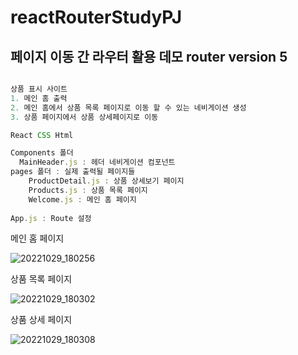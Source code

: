 # reactRouterStudyPJ
## 페이지 이동 간 라우터 활용 데모 router version 5

```js

상품 표시 사이트
1. 메인 홈 출력
2. 메인 홈에서 상품 목록 페이지로 이동 할 수 있는 네비게이션 생성
3. 상품 페이지에서 상품 상세페이지로 이동

React CSS Html

Components 폴더
  MainHeader.js : 헤더 네비게이션 컴포넌트
pages 폴더 : 실제 출력될 페이지들
    ProductDetail.js : 상품 상세보기 페이지
    Products.js : 상품 목록 페이지
    Welcome.js : 메인 홈 페이지
    
App.js : Route 설정

```

메인 홈 페이지

![20221029_180256](https://user-images.githubusercontent.com/75942405/198823834-008bcaec-df42-45dc-b36e-c51042779081.png)

상품 목록 페이지

![20221029_180302](https://user-images.githubusercontent.com/75942405/198823835-a022285f-871c-4480-a969-9ac4c3352278.png)

상품 상세 페이지

![20221029_180308](https://user-images.githubusercontent.com/75942405/198823836-db0c2465-3f6f-4f0b-86a5-e252a55ad435.png)
